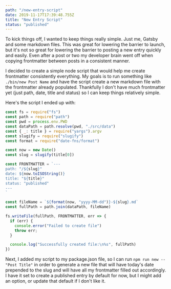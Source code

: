 ```yaml
---
path: "/new-entry-script"
date: 2019-11-17T17:39:48.755Z
title: "New Entry Script"
status: "published"
---
```


To kick things off, I wanted to keep things really simple. Just me, Gatsby and some markdown files. This was great for lowering the barrier to launch, but it's not so great for lowering the barrier to posting a new entry quickly and easily. Even after a post or two my developer brain went off when copying frontmatter between posts in a consistent manner.

I decided to create a simple node script that would help me create frontmatter consistently everything. My goals is to run something like `./bin/new Post Name` and have the script create a new markdown file with the frontmatter already populated. Thankfully I don't have much frontmatter yet (just path, date, title and status) so I can keep things relatively simple.

Here's the script I ended up with:

```js
const fs = require("fs")
const path = require("path")
const pwd = process.env.PWD
const dataPath = path.resolve(pwd, "./src/data")
const { _: title } = require("yargs").argv
const slugify = require("slugify")
const format = require("date-fns/format")

const now = new Date()
const slug = slugify(title[0])

const FRONTMATTER = `---
path: "/${slug}"
date: ${now.toISOString()}
title: "${title}"
status: "published"
---
`

const fileName = `${format(now, "yyyy-MM-dd")}-${slug}.md`
const fullPath = path.join(dataPath, fileName)

fs.writeFile(fullPath, FRONTMATTER, err => {
  if (err) {
    console.error("Failed to create file") 
    throw err;
  }

  console.log("Successfully created file:\n%s", fullPath)
})
```

Next, I added my script to my package.json file, so I can run `npm run new -- "Post Title"` in order to generate a new file that will have today's date prepended to the slug and will have all my frontmatter filled out accordingly. I have it set to create a published entry by default for now, but I might add an option, or update that default if I don't like it. 



